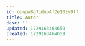 ```yaml
---
id: ouwpw8g7iduo4f2e10zy9ff
title: Autor
desc: ''
updated: 1729163464659
created: 1729163464659
---
```

